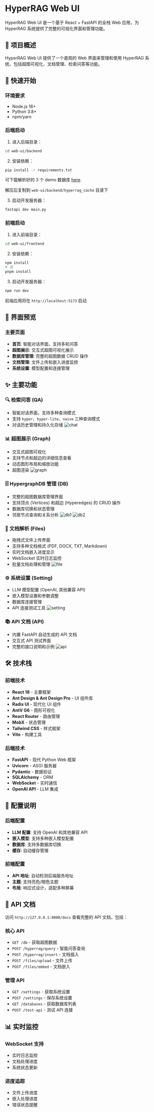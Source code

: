 # HyperRAG Web UI

HyperRAG Web UI 是一个基于 React + FastAPI 的全栈 Web 应用，为 HyperRAG 系统提供了完整的可视化界面和管理功能。

## 📖 项目概述

HyperRAG Web UI 提供了一个直观的 Web 界面来管理和使用 HyperRAG 系统，包括超图可视化、文档管理、检索问答等功能。

## 🚀 快速开始

### 环境要求

- Node.js 16+
- Python 3.8+
- npm/yarn

### 后端启动

1. 进入后端目录：

```bash
cd web-ui/backend
```

2. 安装依赖：

```bash
pip install -r requirements.txt
```

可下载解析好的 3 个 demo 数据库 [here](https://pan.baidu.com/s/1mrDJVpMW59gLtRRSXafXdw?pwd=w642#list/path=%2Fsharelink484952695-6132723540665%2FHyper-RAG%2Fweb-ui&parentPath=%2Fsharelink484952695-6132723540665).

解压后复制到 `web-ui/backend/hyperrag_cache` 目录下

3. 启动开发服务器：

```bash
fastapi dev main.py
```

### 前端启动

1. 进入前端目录：

```bash
cd web-ui/frontend
```

2. 安装依赖：

```bash
npm install
# 或
pnpm install
```

3. 启动开发服务器：

```bash
npm run dev
```

前端应用将在 `http://localhost:5173` 启动

## 📱 界面预览

### 主要页面

- **首页**: 智能对话界面，支持多轮问答
- **超图展示**: 交互式超图可视化展示
- **数据库管理**: 完整的超图数据 CRUD 操作
- **文档管理**: 文件上传和嵌入进度监控
- **系统设置**: 模型配置和连接管理

## ✨ 主要功能

### 🔍 检索问答 (QA)

- 智能对话界面，支持多种查询模式
- 支持 `hyper`、`hyper-lite`、`naive` 三种查询模式
- 对话历史管理和持久化存储
  ![chat](./assets/chat_e.png)

### 📊 超图展示 (Graph)

- 交互式超图可视化
- 支持节点和超边的详细信息查看
- 动态图形布局和缩放功能
- 超图渲染
  ![graph](./assets/graph.png)

### 🗄️ HypergraphDB 管理 (DB)

- 完整的超图数据库管理界面
- 支持顶点 (Vertices) 和超边 (Hyperedges) 的 CRUD 操作
- 数据库切换和状态管理
- 邻居节点查询和关系分析
  ![db1](./assets/db1.png)
  ![db2](./assets/db2.png)

### 📁 文档解析 (Files)

- 拖拽式文件上传界面
- 支持多种文档格式 (PDF, DOCX, TXT, Markdown)
- 实时文档嵌入进度显示
- WebSocket 实时日志监控
- 批量文档处理和管理
  ![file](./assets/file.png)

### ⚙️ 系统设置 (Setting)

- LLM 模型配置 (OpenAI, 其他兼容 API)
- 嵌入模型设置和参数调整
- 数据库连接管理
- API 连接测试工具
  ![setting](./assets/setting.png)

### 📚 API 文档 (API)

- 内置 FastAPI 自动生成的 API 文档
- 交互式 API 测试界面
- 完整的接口说明和示例
  ![api](./assets/api.png)

## 🛠️ 技术栈

### 前端技术

- **React 18** - 主要框架
- **Ant Design & Ant Design Pro** - UI 组件库
- **Radix UI** - 现代化 UI 组件
- **AntV G6** - 图形可视化
- **React Router** - 路由管理
- **MobX** - 状态管理
- **Tailwind CSS** - 样式框架
- **Vite** - 构建工具

### 后端技术

- **FastAPI** - 现代 Python Web 框架
- **Uvicorn** - ASGI 服务器
- **Pydantic** - 数据验证
- **SQLAlchemy** - ORM
- **WebSocket** - 实时通信
- **OpenAI API** - LLM 集成

## 🔧 配置说明

### 后端配置

- **LLM 配置**: 支持 OpenAI 和其他兼容 API
- **嵌入模型**: 支持多种嵌入模型配置
- **数据库**: 支持多数据库切换
- **缓存**: 自动缓存管理

### 前端配置

- **API 地址**: 自动检测后端服务地址
- **主题**: 支持亮色/暗色主题
- **布局**: 响应式设计，适配多种屏幕

## 🔗 API 文档

访问 `http://127.0.0.1:8000/docs` 查看完整的 API 文档，包括：

### 核心 API

- `GET /db` - 获取超图数据
- `POST /hyperrag/query` - 智能问答查询
- `POST /hyperrag/insert` - 文档插入
- `POST /files/upload` - 文件上传
- `POST /files/embed` - 文档嵌入

### 管理 API

- `GET /settings` - 获取系统设置
- `POST /settings` - 保存系统设置
- `GET /databases` - 获取数据库列表
- `POST /test-api` - 测试 API 连接

## 📊 实时监控

### WebSocket 支持

- 实时日志监控
- 文档处理进度
- 系统状态更新

### 进度追踪

- 文件上传进度
- 嵌入处理进度
- 错误状态提醒
